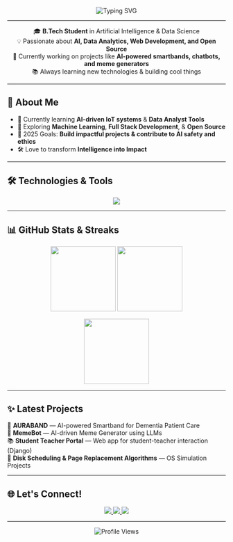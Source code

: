 <p align="center">
  <img src="https://readme-typing-svg.demolab.com?font=Fira+Code&size=32&pause=1000&color=8E44AD&center=true&vCenter=true&width=800&lines=Hey%20there!%20I'm%20Hazel%20Nilson%20%F0%9F%91%8B;AI%20Enthusiast%20%F0%9F%9A%80%20Full-Stack%20Developer;Innovating%20One%20Project%20at%20a%20Time%20%F0%9F%92%A1" alt="Typing SVG"/>
</p>

---

<p align="center">
  🎓 <strong>B.Tech Student</strong> in Artificial Intelligence & Data Science<br>
  💡 Passionate about <strong>AI, Data Analytics, Web Development, and Open Source</strong><br>
  🚀 Currently working on projects like <strong>AI-powered smartbands, chatbots, and meme generators</strong><br>
  📚 Always learning new technologies & building cool things
</p>


---

## 🚀 About Me
- 🌱 Currently learning **AI-driven IoT systems** & **Data Analyst Tools**
- 🧠 Exploring **Machine Learning**, **Full Stack Development**, & **Open Source**
- 🎯 2025 Goals: **Build impactful projects & contribute to AI safety and ethics**
- 🛠️ Love to transform **Intelligence into Impact**

---

## 🛠️ Technologies & Tools
<p align="center">
  <img src="https://skillicons.dev/icons?i=python,r,java,django,js,react,mysql,html,css,git,github" />
</p>

---

## 📊 GitHub Stats & Streaks
<p align="center">
  <img src="https://github-readme-stats.vercel.app/api?username=Hazel2004&show_icons=true&theme=tokyonight&hide_border=true" height="150" />
  <img src="https://github-readme-streak-stats.herokuapp.com?user=Hazel2004&theme=tokyonight&hide_border=true" height="150"/>
</p>

<p align="center">
  <img src="https://github-readme-stats.vercel.app/api/top-langs/?username=Hazel2004&layout=compact&theme=tokyonight&hide_border=true" height="150" />
</p>

---

## ✨ Latest Projects
🚀 **AURABAND** — AI-powered Smartband for Dementia Patient Care  
🎨 **MemeBot** — AI-driven Meme Generator using LLMs  
📚 **Student Teacher Portal** — Web app for student-teacher interaction (Django)  
🔄 **Disk Scheduling & Page Replacement Algorithms** — OS Simulation Projects  

---

## 🌐 Let's Connect!
<p align="center">
  <a href="https://linkedin.com/in/hazel-nilson-80a35b267" target="_blank">
    <img src="https://img.shields.io/badge/LinkedIn-0077B5?style=for-the-badge&logo=linkedin&logoColor=white"/>
  </a>
  <a href="hazelnilson@gmail.com">
    <img src="https://img.shields.io/badge/Gmail-D14836?style=for-the-badge&logo=gmail&logoColor=white"/>
  </a>
  <a href="https://github.com/Hazel2004">
    <img src="https://img.shields.io/badge/GitHub-181717?style=for-the-badge&logo=github&logoColor=white"/>
  </a>
</p>

---

<p align="center">
  <img src="https://komarev.com/ghpvc/?username=Hazel2004&style=flat-square&color=0E8A16" alt="Profile Views"/>
</p>
